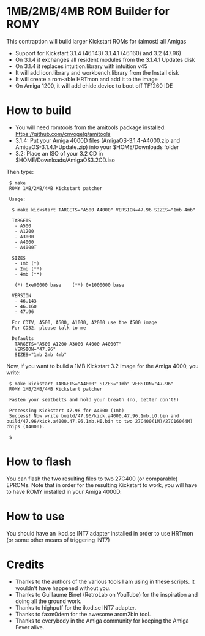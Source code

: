 # 1MB/2MB/4MB ROM Builder for ROMY

This contraption will build larger Kickstart ROMs for (almost) all Amigas

* Support for Kickstart 3.1.4 (46.143) 3.1.4.1 (46.160) and 3.2 (47.96)
* On 3.1.4 it exchanges all resident modules from the 3.1.4.1 Updates disk
* On 3.1.4 it replaces intuition.library with intuition v45
* It will add icon.library and workbench.library from the Install disk
* It will create a rom-able HRTmon and add it to the image
* On Amiga 1200, it will add ehide.device to boot off TF1260 IDE

# How to build

* You will need romtools from the amitools package installed: https://github.com/cnvogelg/amitools
* 3.1.4: Put your Amiga 4000D files (AmigaOS-3.1.4-A4000.zip and AmigaOS-3.1.4.1-Update.zip) into your
$HOME/Downloads folder
* 3.2: Place an ISO of your 3.2 CD in $HOME/Downloads/AmigaOS3.2CD.iso

Then type:
```
 $ make
 ROMY 1MB/2MB/4MB Kickstart patcher

 Usage:

  $ make kickstart TARGETS="A500 A4000" VERSION=47.96 SIZES="1mb 4mb"

  TARGETS
   - A500
   - A1200
   - A3000
   - A4000
   - A4000T

  SIZES
   - 1mb (*)
   - 2mb (**)
   - 4mb (**)

   (*) 0xe00000 base    (**) 0x1000000 base

  VERSION
   - 46.143
   - 46.160
   - 47.96

  For CDTV, A500, A600, A1000, A2000 use the A500 image
  For CD32, please talk to me

  Defaults
   TARGETS="A500 A1200 A3000 A4000 A4000T"
   VERSION="47.96"
   SIZES="1mb 2mb 4mb"
```

 Now, if you want to build a 1MB Kickstart 3.2 image for the Amiga 4000, you write:
```
 $ make kickstart TARGETS="A4000" SIZES="1mb" VERSION="47.96"
 ROMY 1MB/2MB/4MB Kickstart patcher

 Fasten your seatbelts and hold your breath (no, better don't!)

 Processing Kickstart 47.96 for A4000 (1mb)
 Success! Now write build/47.96/kick.a4000.47.96.1mb.LO.bin and build/47.96/kick.a4000.47.96.1mb.HI.bin to two 27C400(1M)/27C160(4M) chips (A4000).

 $
```

# How to flash

You can flash the two resulting files to two 27C400 (or comparable) EPROMs.
Note that in order for the resulting Kickstart to work, you will have to have
ROMY installed in your Amiga 4000D.


# How to use

You should have an ikod.se INT7 adapter installed in order to use HRTmon (or
some other means of triggering INT7)

# Credits

* Thanks to the authors of the various tools I am using in these scripts. It
  wouldn't have happened without you.
* Thanks to Guillaume Binet (RetroLab on YouTube) for the inspiration and doing
  all the ground work.
* Thanks to highpuff for the ikod.se INT7 adapter.
* Thanks to faxm0dem for the awesome arom2bin tool.
* Thanks to everybody in the Amiga community for keeping the Amiga Fever alive.

